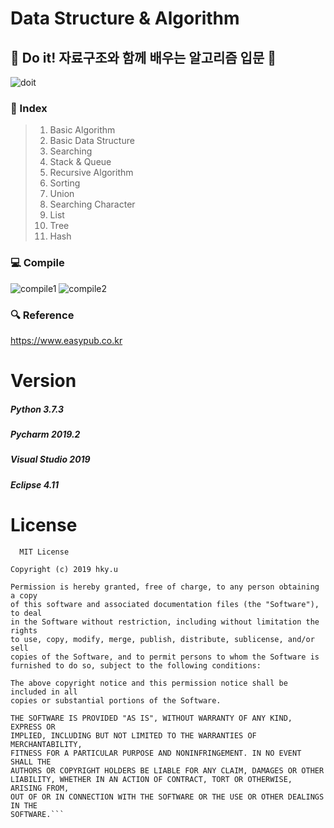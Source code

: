 # Data Structure & Algorithm
## :notebook: Do it! 자료구조와 함께 배우는 알고리즘 입문 :notebook:
![doit](https://user-images.githubusercontent.com/44195740/73323315-6a073a00-428a-11ea-8531-3602337c2572.jpg)  
### :page_facing_up: Index
>1. Basic Algorithm  
>2. Basic Data Structure  
>3. Searching  
>4. Stack & Queue  
>5. Recursive Algorithm  
>6. Sorting  
>7. Union  
>8. Searching Character  
>9. List  
>10. Tree  
>11. Hash  
### :computer: Compile
![compile1](https://user-images.githubusercontent.com/44195740/73323239-23194480-428a-11ea-8130-ebfb306fbb41.png)
![compile2](https://user-images.githubusercontent.com/44195740/73323242-24e30800-428a-11ea-9373-420ef7704ec8.png)  
### :mag: Reference
https://www.easypub.co.kr  

# Version
##### Python 3.7.3
##### Pycharm 2019.2
##### Visual Studio 2019
##### Eclipse 4.11

# License
```
  MIT License

Copyright (c) 2019 hky.u

Permission is hereby granted, free of charge, to any person obtaining a copy
of this software and associated documentation files (the "Software"), to deal
in the Software without restriction, including without limitation the rights
to use, copy, modify, merge, publish, distribute, sublicense, and/or sell
copies of the Software, and to permit persons to whom the Software is
furnished to do so, subject to the following conditions:

The above copyright notice and this permission notice shall be included in all
copies or substantial portions of the Software.

THE SOFTWARE IS PROVIDED "AS IS", WITHOUT WARRANTY OF ANY KIND, EXPRESS OR
IMPLIED, INCLUDING BUT NOT LIMITED TO THE WARRANTIES OF MERCHANTABILITY,
FITNESS FOR A PARTICULAR PURPOSE AND NONINFRINGEMENT. IN NO EVENT SHALL THE
AUTHORS OR COPYRIGHT HOLDERS BE LIABLE FOR ANY CLAIM, DAMAGES OR OTHER
LIABILITY, WHETHER IN AN ACTION OF CONTRACT, TORT OR OTHERWISE, ARISING FROM,
OUT OF OR IN CONNECTION WITH THE SOFTWARE OR THE USE OR OTHER DEALINGS IN THE
SOFTWARE.```
